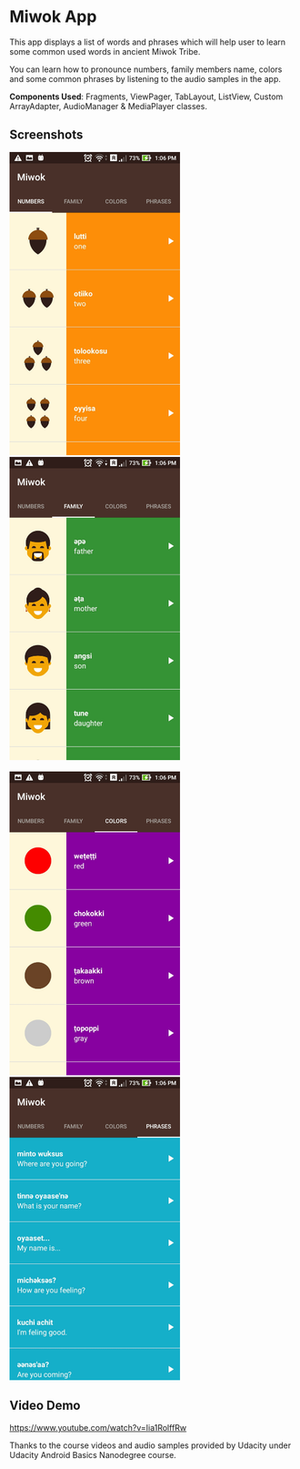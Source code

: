 Miwok App
===================================

This app displays a list of words and phrases which will help user to learn some common used words in ancient Miwok Tribe.

You can learn how to pronounce numbers, family members name, colors and some common phrases by listening to the audio samples in the app.

<b>Components Used</b>: Fragments, ViewPager, TabLayout, ListView, Custom ArrayAdapter, AudioManager & MediaPlayer classes.

Screenshots
------------
<img src="screenshots/1.jpg" width="300"> &nbsp;&nbsp;&nbsp;&nbsp; <img src="screenshots/2.jpg" width="300"> </br></br>
<img src="screenshots/3.jpg" width="300"> &nbsp;&nbsp;&nbsp;&nbsp;<img src="screenshots/4.jpg" width="300">

Video Demo
---------------
https://www.youtube.com/watch?v=Iia1RolffRw


Thanks to the course videos and audio samples provided by Udacity under Udacity Android Basics Nanodegree course.

